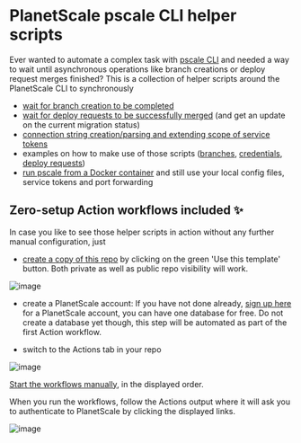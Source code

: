 # PlanetScale pscale CLI helper scripts

Ever wanted to automate a complex task with [pscale CLI](https://github.com/planetscale/cli) and needed a way to wait until asynchronous operations like branch creations or deploy request merges finished? This is a collection of helper scripts around the PlanetScale CLI to synchronously
* [wait for branch creation to be completed](wait-for-branch-readiness.sh)
* [wait for deploy requests to be successfully merged](wait-for-deploy-request-merged.sh) (and get an update on the current migration status)
* [connection string creation/parsing and extending scope of service tokens](create-database.sh)
* examples on how to make use of those scripts ([branches](add-operation-column-and-index.sh), [credentials](create-database.sh), [deploy requests](merge-latest-open-deploy-request.sh))
* [run pscale from a Docker container](https://github.com/jonico/pscale-cli-helper-scripts/blob/main/use-pscale-docker-image.sh) and still use your local config files, service tokens and port forwarding

## Zero-setup Action workflows included :sparkles:

In case you like to see those helper scripts in action without any further manual configuration, just 

* [create a copy of this repo](https://docs.github.com/en/repositories/creating-and-managing-repositories/creating-a-repository-from-a-template) by clicking on the green 'Use this template' button. Both private as well as public repo visibility will work.

![image](https://user-images.githubusercontent.com/1872314/141356169-d1dcc996-9e3f-41bc-b4cb-c96b5f0cb843.png)

* create a PlanetScale account:  If you have not done already, [sign up here](https://auth.planetscale.com/sign-up) for a PlanetScale account, you can have one database for free. Do not create a database yet though, this step will be automated as part of the first Action workflow.

* switch to the Actions tab in your repo

![image](https://user-images.githubusercontent.com/1872314/142613710-73deb08c-9a73-4dad-b9bd-42f089b99edf.png)

[Start the workflows manually](https://docs.github.com/en/actions/managing-workflow-runs/manually-running-a-workflow), in the displayed order.

When you run the workflows, follow the Actions output where it will ask you to authenticate to PlanetScale by clicking the displayed links.

![image](https://user-images.githubusercontent.com/1872314/142614600-83d06471-b0bd-4c7a-81bb-d8836e547e78.png)

